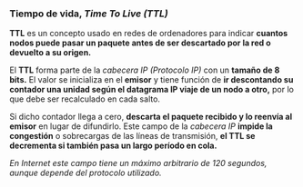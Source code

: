 ### Tiempo de vida, *Time To Live (TTL)*

**TTL** es un concepto usado en redes de ordenadores para indicar **cuantos nodos puede pasar un paquete antes de ser descartado por la red o devuelto a su origen.**

El **TTL** forma parte de la *cabecera IP (Protocolo IP)* con un **tamaño de 8 bits.** El valor se inicializa en el **emisor** y tiene función de **ir descontando su contador una unidad según el datagrama IP viaje de un nodo a otro,** por lo que debe ser recalculado en cada salto.

Si dicho contador llega a cero, **descarta el paquete recibido y lo reenvía al emisor** en lugar de difundirlo. Este campo de la *cabecera IP* **impide la congestión** o sobrecargas de las líneas de transmisión, **el TTL se decrementa si también pasa un largo período en cola.** 

*En Internet este campo tiene un máximo arbitrario de 120 segundos, aunque depende del protocolo utilizado.*